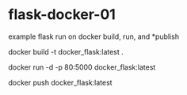 # flask-docker-01
example flask run on docker build, run, and *publish

docker build -t docker_flask:latest .

docker run -d -p 80:5000 docker_flask:latest

docker push docker_flask:latest


